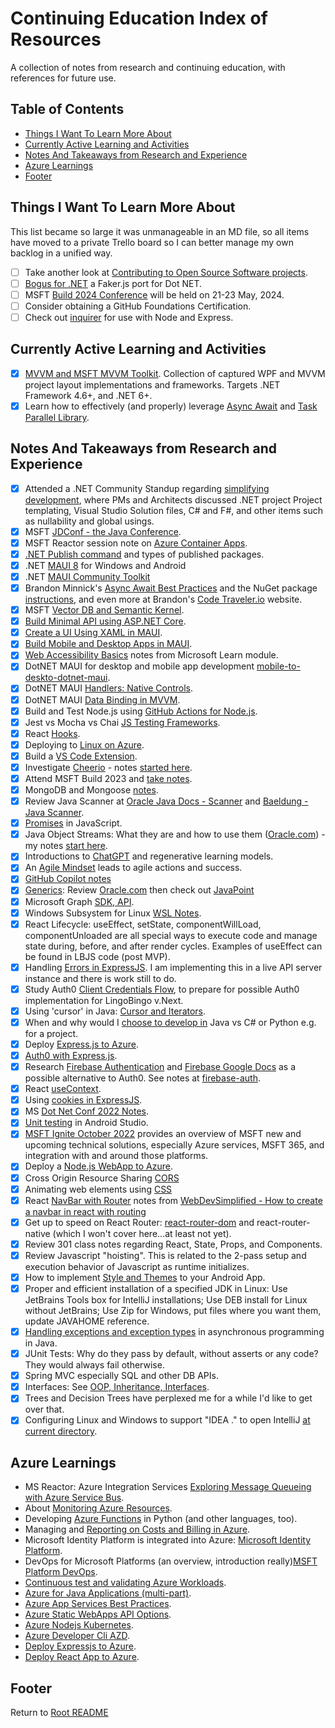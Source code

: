# Continuing Education Index of Resources

A collection of notes from research and continuing education, with references for future use.

## Table of Contents

- [Things I Want To Learn More About](#things-i-want-to-learn-more-about)
- [Currently Active Learning and Activities](#currently-active-learning-and-activities)
- [Notes And Takeaways from Research and Experience](#notes-and-takeaways-from-research-and-experience)
- [Azure Learnings](#azure-learnings)
- [Footer](#footer)

## Things I Want To Learn More About

This list became so large it was unmanageable in an MD file, so all items have moved to a private Trello board so I can better manage my own backlog in a unified way.

- [ ] Take another look at [Contributing to Open Source Software projects](continuing-education\oss-contrib-humanizer.md).
- [ ] [Bogus for .NET](https://github.com/bchavez/Bogus) a Faker.js port for Dot NET.
- [ ] MSFT [Build 2024 Conference](./msbuild-2024-notes.html) will be held on 21-23 May, 2024.
- [ ] Consider obtaining a GitHub Foundations Certification.
- [ ] Check out [inquirer](https://www.npmjs.com/package/inquirer) for use with Node and Express.

## Currently Active Learning and Activities

- [x] [MVVM and MSFT MVVM Toolkit](./dotnet-wpf-mvvm-learnings.html). Collection of captured WPF and MVVM project layout implementations and frameworks. Targets .NET Framework 4.6+, and .NET 6+.
- [x] Learn how to effectively (and properly) leverage [Async Await](./dotnet-async-await-notes.html) and [Task Parallel Library](./dotnet-taskparallellibrary-notes.html).

## Notes And Takeaways from Research and Experience

- [x] Attended a .NET Community Standup regarding [simplifying development](./dotnet-simplify-development.html), where PMs and Architects discussed .NET project Project templating, Visual Studio Solution files, C# and F#, and other items such as nullability and global usings.
- [x] MSFT [JDConf - the Java Conference](./java-jdconf2024-notes.html).
- [x] MSFT Reactor session note on [Azure Container Apps](./azure-serverless-containers-apps.html).
- [x] [.NET Publish command](./dotnet-publishing-apps.html) and types of published packages.
- [x] .NET [MAUI 8](https://learn.microsoft.com/en-us/dotnet/maui/what-is-maui?view=net-maui-8.0) for Windows and Android
- [x] .NET [MAUI Community Toolkit](https://github.com/CommunityToolkit/Maui)
- [x] Brandon Minnick's [Async Await Best Practices](https://github.com/brminnick/AsyncAwaitBestPractices) and the NuGet package [instructions](https://www.nuget.org/packages/AsyncAwaitBestPractices.MVVM/#asyncawaitbestpracticesmvvm-2), and even more at Brandon's [Code Traveler.io](https://codetraveler.io/) website.
- [x] MSFT [Vector DB and Semantic Kernel](./msft-semantickernel-vectordb.html).
- [x] [Build Minimal API using ASP.NET Core](./aspdotnet-learnings.html).
- [x] [Create a UI Using XAML in MAUI](./dotnet-maui-learnings.html#create-a-ui-in-a-dotnet-maui-app-by-using-xaml).
- [x] [Build Mobile and Desktop Apps in MAUI](./dotnet-maui-learnings.html#build-mobile-and-desktop-apps-training-notes).
- [x] [Web Accessibility Basics](./web-accessibility-basics.html) notes from Microsoft Learn module.
- [x] DotNET MAUI for desktop and mobile app development [mobile-to-deskto-dotnet-maui](./mobile-to-desktop-dotnet-maui.html).
- [x] DotNET MAUI [Handlers: Native Controls](./maui-handlers-native-controls.html).
- [x] DotNET MAUI [Data Binding in MVVM](./maui-databinding-mvvm.html).
- [x] Build and Test Node.js using [GitHub Actions for Node.js](./github-actions-build-test-node.html).
- [x] Jest vs Mocha vs Chai [JS Testing Frameworks](./js-testing-frameworks.html).
- [x] React [Hooks](./react-hooks.html).
- [x] Deploying to [Linux on Azure](./linux-on-azure.html).
- [x] Build a [VS Code Extension](./build-vscode-extension.html).
- [x] Investigate [Cheerio](https://cheerio.js.org/) - notes [started here](cheerio.html).
- [x] Attend MSFT Build 2023 and [take notes](./msbuild-20230-notes.html).
- [x] MongoDB and Mongoose [notes](../code301-files/mongo-and-mongoose.html).
- [x] Review Java Scanner at [Oracle Java Docs - Scanner](https://docs.oracle.com/javase/8/docs/api/java/util/Scanner.html) and [Baeldung - Java Scanner](https://www.baeldung.com/java-scanner).
- [x] [Promises](./promises-promises.html) in JavaScript.
- [x] Java Object Streams: What they are and how to use them ([Oracle.com](https://docs.oracle.com/javase/tutorial/essential/io/objectstreams.html)) - my notes [start here](./java-io-data-object-streams.html).
- [x] Introductions to [ChatGPT](./chat-gpt-llms.html) and regenerative learning models.
- [x] An [Agile Mindset](./agile-mindset-projects-action.html) leads to agile actions and success.
- [x] [GitHub Copilot notes](./github-copilot.html)
- [x] [Generics](./generics-java-strongtypelangs.html): Review [Oracle.com](https://docs.oracle.com/javase/tutorial/java/generics/index.html) then check out [JavaPoint](https://www.javatpoint.com/generics-in-java)
- [x] Microsoft Graph [SDK, API](./azure-graphapi-dotnet.html).
- [x] Windows Subsystem for Linux [WSL Notes](./windows-subsystem-for-linux.html).
- [x] React Lifecycle: useEffect, setState, componentWillLoad, componentUnloaded are all special ways to execute code and manage state during, before, and after render cycles. Examples of useEffect can be found in LBJS code (post MVP).
- [x] Handling [Errors in ExpressJS](./express-error-handling.html). I am implementing this in a live API server instance and there is work still to do.
- [x] Study Auth0 [Client Credentials Flow](https://auth0.com/docs/get-started/authentication-and-authorization-flow/call-your-api-using-the-client-credentials-flow), to prepare for possible Auth0 implementation for LingoBingo v.Next.
- [x] Using 'cursor' in Java: [Cursor and Iterators](./java-cursor-iterators.html).
- [x] When and why would I [choose to develop in](./choosing-a-language.html) Java vs C# or Python e.g. for a project.
- [x] Deploy [Express.js to Azure](deploy-express-mongodb-azure.html).
- [x] [Auth0 with Express.js](express-auth0-notes.html).
- [x] Research [Firebase Authentication](https://firebase.google.com/products/auth) and [Firebase Google Docs](https://firebase.google.com/docs/auth) as a possible alternative to Auth0. See notes at [firebase-auth](./firebase-auth.html).
- [x] React [useContext](./react-use-context-overview.md).
- [x] Using [cookies in ExpressJS](./express-cookies-review.html).
- [x] MS [Dot Net Conf 2022 Notes](./dotnetconf-2022.html).
- [x] [Unit testing](./android-studio-testing.html) in Android Studio.
- [x] [MSFT Ignite October 2022](./ms-ignite-2022-notes.html) provides an overview of MSFT new and upcoming technical solutions, especially Azure services, MSFT 365, and integration with and around those platforms.
- [x] Deploy a [Node.js WebApp to Azure](deploy-express-azure.html).
- [x] Cross Origin Resource Sharing [CORS](./cors-review.html)
- [x] Animating web elements using [CSS](./css-animations.html)
- [x] React [NavBar with Router](./navbar-in-react-with-routing.html) notes from [WebDevSimplified - How to create a navbar in react with routing](https://www.youtube.com/watch?v=SLfhMt5OUPI)
- [x] Get up to speed on React Router: [react-router-dom](./react-router-dom-notes.html) and react-router-native (which I won't cover here...at least not yet).
- [x] Review 301 class notes regarding React, State, Props, and Components.
- [x] Review Javascript "hoisting". This is related to the 2-pass setup and execution behavior of Javascript as runtime initializes.
- [x] How to implement [Style and Themes](../code401-files/android-themes.html) to your Android App.
- [x] Proper and efficient installation of a specified JDK in Linux: Use JetBrains Tools box for IntelliJ installations; Use DEB install for Linux without JetBrains; Use Zip for Windows, put files where you want them, update JAVAHOME reference.
- [x] [Handling exceptions and exception types](../code401-files/java-exceptions-scanner.html) in asynchronous programming in Java.
- [x] JUnit Tests: Why do they pass by default, without asserts or any code? They would always fail otherwise.
- [x] Spring MVC especially SQL and other DB APIs.
- [x] Interfaces: See [OOP, Inheritance, Interfaces](../code401-files/oop-inhrtnce-intfaces.html).
- [x] Trees and Decision Trees have perplexed me for a while I'd like to get over that.
- [x] Configuring Linux and Windows to support "IDEA ." to open IntelliJ [at current directory](../linux-terminal-files/linux-reference.md#Aliases).

## Azure Learnings

- MS Reactor: Azure Integration Services [Exploring Message Queueing with Azure Service Bus](./azure-integration-svcs-message-q.html).
- About [Monitoring Azure Resources](./azure-monitoring-resources.html).
- Developing [Azure Functions](./azure-functions.html) in Python (and other languages, too).
- Managing and [Reporting on Costs and Billing in Azure](./azure-reporting-costs.md).
- Microsoft Identity Platform is integrated into Azure: [Microsoft Identity Platform](./azure-identity-platform.html).
- DevOps for Microsoft Platforms (an overview, introduction really)[MSFT Platform DevOps](./msft-platform-devops.html).
- [Continuous test and validating Azure Workloads](./azure-testing-mission-critical-apps.html).
- [Azure for Java Applications (multi-part)](./azure-for-java-apps.html).
- [Azure App Services Best Practices](./azure-app-svc-best-practices.html).
- [Azure Static WebApps API Options](./azure-static-webapps-api-options.html).
- [Azure Nodejs Kubernetes](./azure-nodejs-kubernetes.html).
- [Azure Developer Cli AZD](./azure-developer-cli-azd.html).
- [Deploy Expressjs to Azure](./deploy-express-azure.html).
- [Deploy React App to Azure](./deploy-react-azure.html).

## Footer

Return to [Root README](../README.html)
